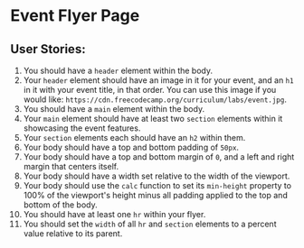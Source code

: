 # Event Flyer Page
## User Stories:
1. You should have a `header` element within the body.
2. Your `header` element should have an image in it for your event, and an `h1` in it with your event title, in that order. You can use this image if you would like: `https://cdn.freecodecamp.org/curriculum/labs/event.jpg`.
3. You should have a `main` element within the body.
4. Your `main` element should have at least two `section` elements within it showcasing the event features.
5. Your `section` elements each should have an `h2` within them.
6. Your body should have a top and bottom padding of `50px`.
7. Your body should have a top and bottom margin of `0`, and a left and right margin that centers itself.
8. Your body should have a width set relative to the width of the viewport.
9. Your body should use the `calc` function to set its `min-height` property to 100% of the viewport's height minus all padding applied to the top and bottom of the body.
10. You should have at least one `hr` within your flyer.
11. You should set the `width` of all `hr` and `section` elements to a percent value relative to its parent.